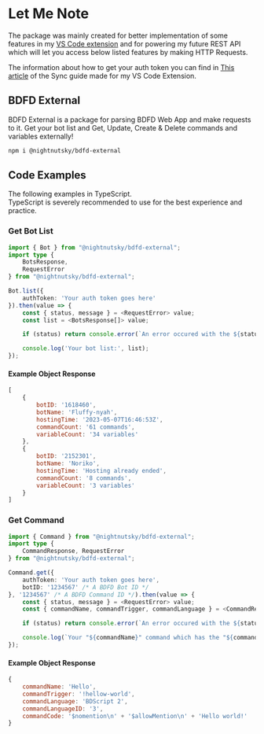 # Let Me Note

The package was mainly created for better implementation of some features in my [VS Code extension](https://marketplace.visualstudio.com/items?itemName=NightNutSky.bdfd-bds) and for powering my future REST API which will let you access below listed features by making HTTP Requests.

The information about how to get your auth token you can find in [This article](https://github.com/NightNutSky/bdfd-bds/blob/master/Sync%20Resources/SYNC.md#get-the-token) of the Sync guide made for my VS Code Extension.

## BDFD External

BDFD External is a package for parsing BDFD Web App and make requests to it.
Get your bot list and Get, Update, Create & Delete commands and variables externally!

```sh
npm i @nightnutsky/bdfd-external
```

## Code Examples

The following examples in TypeScript.\
TypeScript is severely recommended to use for the best experience and practice.

### Get Bot List
```ts
import { Bot } from "@nightnutsky/bdfd-external";
import type {
    BotsResponse,
    RequestError
} from "@nightnutsky/bdfd-external";

Bot.list({
    authToken: 'Your auth token goes here'
}).then(value => {
    const { status, message } = <RequestError> value;
    const list = <BotsResponse[]> value;

    if (status) return console.error(`An error occured with the ${status} status code: ${message}`);

    console.log('Your bot list:', list);
});
```

#### Example Object Response
```js
[
    {
        botID: '1618460',
        botName: 'Fluffy-nyah',
        hostingTime: '2023-05-07T16:46:53Z',
        commandCount: '61 commands',
        variableCount: '34 variables'
    },
    {
        botID: '2152301',
        botName: 'Noriko',
        hostingTime: 'Hosting already ended',
        commandCount: '8 commands',
        variableCount: '3 variables'
    }
]
```

### Get Command
```ts
import { Command } from "@nightnutsky/bdfd-external";
import type {
    CommandResponse, RequestError
} from "@nightnutsky/bdfd-external";

Command.get({
    authToken: 'Your auth token goes here',
    botID: '1234567' /* A BDFD Bot ID */
}, '1234567' /* A BDFD Command ID */).then(value => {
    const { status, message } = <RequestError> value;
    const { commandName, commandTrigger, commandLanguage } = <CommandResponse> value;

    if (status) return console.error(`An error occured with the ${status} status code: ${message}`);

    console.log(`Your "${commandName}" command which has the "${commandTrigger}" command trigger is written in ${commandLanguage}`);
});
```

#### Example Object Response
```js
{
    commandName: 'Hello',
    commandTrigger: '!hellow-world',
    commandLanguage: 'BDScript 2',
    commandLanguageID: '3',
    commandCode: '$nomention\n' + '$allowMention\n' + 'Hello world!'
}
```